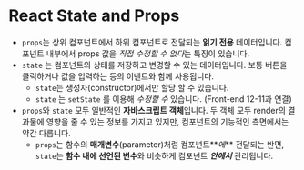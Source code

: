 # React State and Props

- `props`는 상위 컴포넌트에서 하위 컴포넌트로 전달되는 **읽기 전용** 데이터입니다. 컴포넌트 내부에서 props 값을 *직접 수정할 수 없다*는 특징이 있습니다.
- `state` 는 컴포넌트의 상태를 저장하고 변경할 수 있는 데이터입니다. 보통 버튼을 클릭하거나 값을 입력하는 등의 이벤트와 함께 사용됩니다.
  - `state`는 생성자(constructor)에서만 할당 할 수 있습니다.
  - `state` 는 `setState` 를 이용해 _수정할 수_ 있습니다. (Front-end 12-11과 연결)
- `props`와 `state` 모두 일반적인 **자바스크립트 객체**입니다. 두 객체 모두 render의 결과물에 영향을 줄 수 있는 정보를 가지고 있지만, 컴포넌트의 기능적인 측면에서는 약간 다릅니다.
  - `props`는 함수의 **매개변수**(parameter)처럼 컴포넌트**_에_** 전달되는 반면, `state`는 **함수 내에 선언된 변수**와 비슷하게 컴포넌트 **_안에서_** 관리됩니다.
